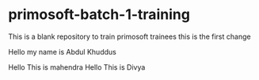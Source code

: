 # primosoft-batch-1-training
This is a blank repository to train primosoft trainees
 this is the first change 

 Hello my name is Abdul Khuddus

Hello This is mahendra
Hello This is Divya
